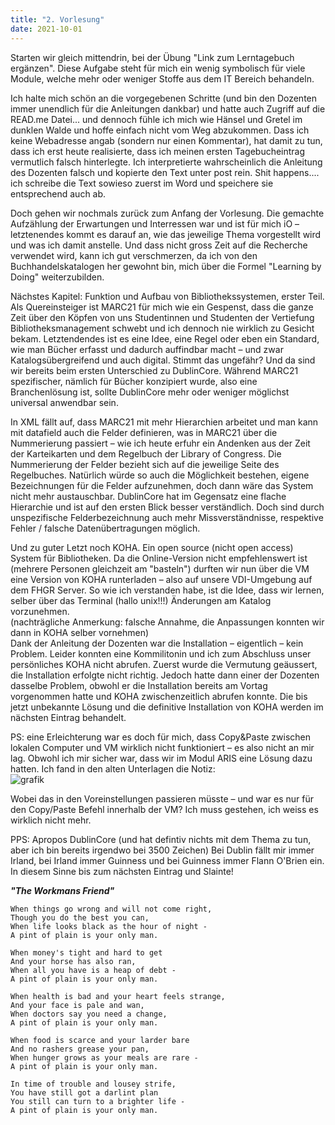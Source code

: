 ```yaml
---
title: "2. Vorlesung"
date: 2021-10-01
---
```



Starten wir gleich mittendrin, bei der Übung "Link zum Lerntagebuch ergänzen". Diese Aufgabe steht für mich ein wenig symbolisch für viele Module, welche mehr oder weniger Stoffe aus dem IT Bereich behandeln.

Ich halte mich schön an die vorgegebenen Schritte (und bin den Dozenten immer unendlich für die Anleitungen dankbar) und hatte auch Zugriff auf die READ.me Datei... und dennoch fühle ich mich wie Hänsel und Gretel im dunklen Walde und hoffe einfach nicht vom Weg abzukommen. Dass ich keine Webadresse angab (sondern nur einen Kommentar), hat damit zu tun, dass ich erst heute realisierte, dass ich meinen ersten Tagebucheintrag vermutlich falsch hinterlegte. Ich interpretierte wahrscheinlich die Anleitung des Dozenten falsch und kopierte den Text unter post rein. Shit happens.... ich schreibe die Text sowieso zuerst im Word und speichere sie entsprechend auch ab. 

Doch gehen wir nochmals zurück zum Anfang der Vorlesung.
Die gemachte Aufzählung der Erwartungen und Interressen war und ist für mich iO – letztenendes kommt es darauf an, wie das jeweilige Thema vorgestellt wird und was ich damit anstelle. 
Und dass nicht gross Zeit auf die Recherche verwendet wird, kann ich gut verschmerzen, da ich von den Buchhandelskatalogen her gewohnt bin, mich über die Formel "Learning by Doing" weiterzubilden.

Nächstes Kapitel: Funktion und Aufbau von Bibliothekssystemen, erster Teil.   
Als Quereinsteiger ist MARC21 für mich wie ein Gespenst, dass die ganze Zeit über den Köpfen von uns Studentinnen und Studenten der Vertiefung Bibliotheksmanagement schwebt und ich dennoch nie wirklich zu Gesicht bekam. Letztendendes ist es eine Idee, eine Regel oder eben ein Standard, wie man Bücher erfasst und dadurch auffindbar macht – und zwar Katalogsübergreifend und auch digital. Stimmt das ungefähr?
Und da sind wir bereits beim ersten Unterschied zu DublinCore. Während MARC21 spezifischer, nämlich für Bücher konzipiert wurde, also eine Branchenlösung ist, sollte DublinCore mehr oder weniger möglichst universal anwendbar sein.

In XML fällt auf, dass MARC21 mit mehr Hierarchien arbeitet und man kann mit datafield auch die Felder definieren, was in MARC21 über die Nummerierung passiert – wie ich heute erfuhr ein Andenken aus der Zeit der Karteikarten und dem Regelbuch der Library of Congress. Die Nummerierung der Felder bezieht sich auf die jeweilige Seite des Regelbuches. 
Natürlich würde so auch die Möglichkeit bestehen, eigene Bezeichnungen für die Felder aufzunehmen, doch dann wäre das System nicht mehr austauschbar. DublinCore hat im Gegensatz eine flache Hierarchie und ist auf den ersten Blick besser verständlich. Doch sind durch unspezifische Felderbezeichnung auch mehr Missverständnisse, respektive Fehler / falsche Datenübertragungen möglich.

Und zu guter Letzt noch KOHA.
Ein open source (nicht open access) System für Bibliotheken. Da die Online-Version nicht empfehlenswert ist (mehrere Personen gleichzeit am "basteln") durften wir nun über die VM eine Version von KOHA runterladen – also auf unsere VDI-Umgebung auf dem FHGR Server. So wie ich verstanden habe, ist die Idee, dass wir lernen, selber über das Terminal (hallo unix!!!) Änderungen am Katalog vorzunehmen.   
(nachträgliche Anmerkung: falsche Annahme, die Anpassungen konnten wir dann in KOHA selber vornehmen)   
Dank der Anleitung der Dozenten war die Installation – eigentlich – kein Problem. Leider konnten eine Kommilitonin und ich zum Abschluss unser persönliches KOHA nicht abrufen. Zuerst wurde die Vermutung geäussert, die Installation erfolgte nicht richtig. Jedoch hatte dann einer der Dozenten dasselbe Problem, obwohl er die Installation bereits am Vortag vorgenommen hatte und KOHA zwischenzeitlich abrufen konnte.
Die bis jetzt unbekannte Lösung und die definitive Installation von KOHA werden im nächsten Eintrag behandelt.

PS: eine Erleichterung war es doch für mich, dass Copy&Paste zwischen lokalen Computer und VM wirklich nicht funktioniert – es also nicht an mir lag. 
Obwohl ich mir sicher war, dass wir im Modul ARIS eine Lösung dazu hatten. Ich fand in den alten Unterlagen die Notiz:   
![grafik](https://user-images.githubusercontent.com/90788030/151562811-62aaa072-9e50-43ed-86a5-ff37b53dde04.png)

  
Wobei das in den Voreinstellungen passieren müsste – und war es nur für den Copy/Paste Befehl innerhalb der VM? Ich muss gestehen, ich weiss es wirklich nicht mehr.

PPS: Apropos DublinCore (und hat defintiv nichts mit dem Thema zu tun, aber ich bin bereits irgendwo bei 3500 Zeichen)
Bei Dublin fällt mir immer Irland, bei Irland immer Guinness und bei Guinness immer Flann O'Brien ein. In diesem Sinne bis zum nächsten Eintrag und Slainte!

 
***"The Workmans Friend"***

    When things go wrong and will not come right,
    Though you do the best you can,
    When life looks black as the hour of night -
    A pint of plain is your only man.

    When money's tight and hard to get
    And your horse has also ran,
    When all you have is a heap of debt -
    A pint of plain is your only man.

    When health is bad and your heart feels strange,
    And your face is pale and wan,
    When doctors say you need a change,
    A pint of plain is your only man.

    When food is scarce and your larder bare
    And no rashers grease your pan,
    When hunger grows as your meals are rare -
    A pint of plain is your only man.

    In time of trouble and lousey strife,
    You have still got a darlint plan
    You still can turn to a brighter life -
    A pint of plain is your only man.
